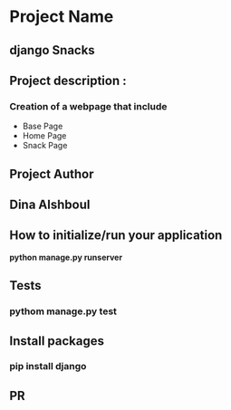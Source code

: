 # Project Name

## django Snacks

## Project description :

### Creation of a webpage that include
 - Base Page
- Home Page
- Snack Page

## Project Author

## Dina Alshboul

## How to initialize/run your application

**python manage.py runserver**

## Tests

### pythom manage.py test

## Install packages

### pip install django

## PR 